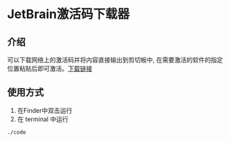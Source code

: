# JetBrain激活码下载器
## 介绍
可以下载网络上的激活码并将内容直接输出到剪切板中, 在需要激活的软件的指定位置粘贴后即可激活。[下载链接](https://github.com/Raymond38324/CodeDownload/releases/download/0.1/code)
## 使用方式
1. 在Finder中双击运行
2. 在 terminal 中运行
```bash
./code
```
